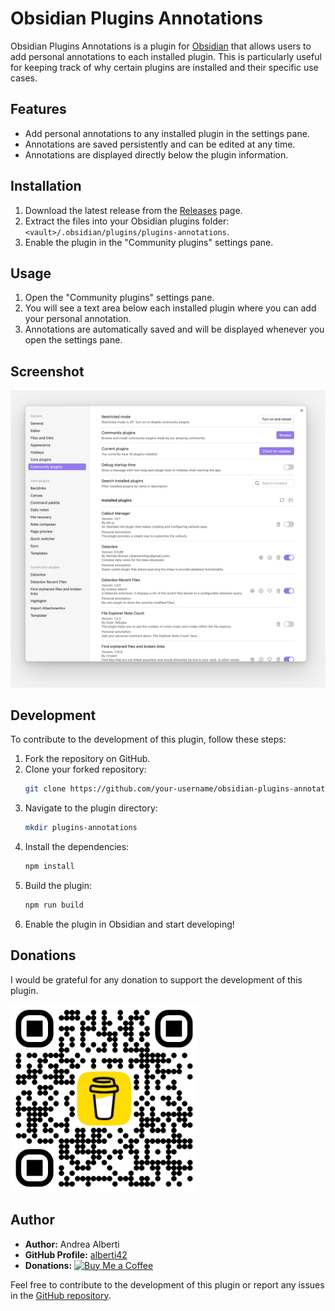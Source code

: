 # Obsidian Plugins Annotations

Obsidian Plugins Annotations is a plugin for [Obsidian](https://obsidian.md) that allows users to add personal annotations to each installed plugin. This is particularly useful for keeping track of why certain plugins are installed and their specific use cases.

## Features

- Add personal annotations to any installed plugin in the settings pane.
- Annotations are saved persistently and can be edited at any time.
- Annotations are displayed directly below the plugin information.

## Installation

1. Download the latest release from the [Releases](https://github.com/alberti42/obsidian-plugins-annotations/releases) page.
2. Extract the files into your Obsidian plugins folder: `<vault>/.obsidian/plugins/plugins-annotations`.
3. Enable the plugin in the "Community plugins" settings pane.

## Usage

1. Open the "Community plugins" settings pane.
2. You will see a text area below each installed plugin where you can add your personal annotation.
3. Annotations are automatically saved and will be displayed whenever you open the settings pane.

## Screenshot

![Screenshot of the setting pane showing installed plugins with annotations by the user](docs/images/screenshot.jpg)

## Development

To contribute to the development of this plugin, follow these steps:

1. Fork the repository on GitHub.
2. Clone your forked repository:
   ```sh
   git clone https://github.com/your-username/obsidian-plugins-annotations.git
   ```
3. Navigate to the plugin directory:
   ```sh
   mkdir plugins-annotations
   ```
4. Install the dependencies:
   ```sh
   npm install
   ```
5. Build the plugin:
   ```sh
   npm run build
   ```
6. Enable the plugin in Obsidian and start developing!

## Donations
I would be grateful for any donation to support the development of this plugin.

[<img src="docs/images/buy_me_coffee.png" width=300 alt="Buy Me a Coffee QR Code"/>](https://buymeacoffee.com/alberti)

## Author
- **Author:** Andrea Alberti
- **GitHub Profile:** [alberti42](https://github.com/alberti42)
- **Donations:** [![Buy Me a Coffee](https://img.shields.io/badge/Donate-Buy%20Me%20a%20Coffee-orange)](https://buymeacoffee.com/alberti)

Feel free to contribute to the development of this plugin or report any issues in the [GitHub repository](https://github.com/alberti42/obsidian-plugins-annotations/issues).
